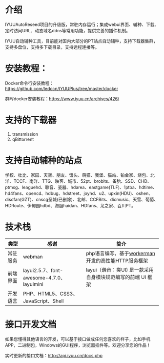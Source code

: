 # 介绍

IYUUAutoReseed项目的升级版，常驻内存运行；集成webui界面、辅种、下载、定时访问URL、动态域名ddns等常用功能，提供完善的插件机制。

IYUU自动辅种工具，目前能对国内大部分的PT站点自动辅种，支持下载器集群，支持多盘位，支持多下载目录，支持远程连接等。






# 安装教程：

Docker命令行安装教程：https://github.com/ledccn/IYUUPlus/tree/master/docker

群晖docker安装教程：https://www.iyuu.cn/archives/426/





# 支持的下载器

1. transmission
2. qBittorrent





# 支持自动辅种的站点

学校、杜比、家园、天空、朋友、馒头、萌猫、我堡、猫站、铂金家、烧包、北洋、TCCF、南洋、TTG、映客、城市、52pt、brobits、备胎、SSD、CHD、ptmsg、leaguehd、聆音、瓷器、hdarea、eastgame(TLF)、1ptba、hdtime、hd4fans、opencd、hdbug、hdstreet、joyhd、u2、upxin(HDU)、oshen、discfan(GZT)、cnscg圣城(已删除)、北邮、CCFBits、dicmusic、天雪、葡萄、HDRoute、伊甸园hdbd、海胆haidan、HDfans、龙之家、百川PT。






# 技术栈

| 类型     | 感谢                                      | 简介                                                         |
| -------- | ----------------------------------------- | ------------------------------------------------------------ |
| 常驻服务 | webman                                    | php语言编写，基于[workerman](https://www.workerman.net/)开发的高性能HTTP服务框架 |
| 前端界面 | layui2.5.7、font-awesome-4.7.0、layuimini | layui（谐音：类UI) 是一款采用自身模块规范编写的前端 UI 框架  |
| 开发语言 | PHP、HTML5、CSS3、JavaScript、Shell       |                                                              |





# 接口开发文档

如果您懂得其他语言的开发，可以基于接口做成任何您喜欢的样子，比如手机APP，二进制包，Windows的GUI程序，浏览器插件等。欢迎分享您的作品！

实时更新的接口文档：http://api.iyuu.cn/docs.php